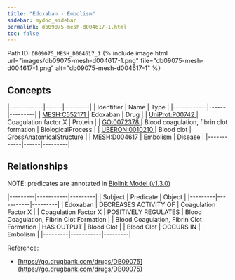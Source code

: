 ```yaml
---
title: "Edoxaban - Embolism"
sidebar: mydoc_sidebar
permalink: db09075-mesh-d004617-1.html
toc: false 
---
```



Path ID: `DB09075_MESH_D004617_1`
{% include image.html url="images/db09075-mesh-d004617-1.png" file="db09075-mesh-d004617-1.png" alt="db09075-mesh-d004617-1" %}

## Concepts

|------------|------|---------|
| Identifier | Name | Type    |
|------------|------|---------|
| <a href="https://identifiers.org/MESH:C552171">MESH:C552171 </a> | Edoxaban | Drug |
| <a href="https://identifiers.org/UniProt:P00742">UniProt:P00742 </a> | Coagulation factor X | Protein |
| <a href="https://identifiers.org/GO:0072378">GO:0072378 </a> | Blood coagulation, fibrin clot formation | BiologicalProcess |
| <a href="https://identifiers.org/UBERON:0010210">UBERON:0010210 </a> | Blood clot | GrossAnatomicalStructure |
| <a href="https://identifiers.org/MESH:D004617">MESH:D004617 </a> | Embolism | Disease |
|------------|------|---------|

## Relationships


NOTE: predicates are annotated in <a href="https://github.com/biolink/biolink-model/releases/tag/v1.3.0">Biolink Model (v1.3.0)</a>

|---------|-----------|---------|
| Subject | Predicate | Object  |
|---------|-----------|---------|
| Edoxaban | DECREASES ACTIVITY OF | Coagulation Factor X |
| Coagulation Factor X | POSITIVELY REGULATES | Blood Coagulation, Fibrin Clot Formation |
| Blood Coagulation, Fibrin Clot Formation | HAS OUTPUT | Blood Clot |
| Blood Clot | OCCURS IN | Embolism |
|---------|-----------|---------|

Reference: 
  - [https://go.drugbank.com/drugs/DB09075](https://go.drugbank.com/drugs/DB09075)
